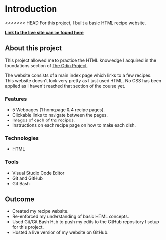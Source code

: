 # Introduction

<<<<<<< HEAD
For this project, I built a basic HTML recipe website.

[**Link to the live site can be found here**](https://coachkaner.github.io/odin-recipes/)

## About this project

This project allowed me to practice the HTML knowledge I acquired in the foundations section of [The Odin Project](https://www.theodinproject.com/dashboard).

The website consists of a main index page which links to a few recipes. This website doesn't look very pretty as I just used HTML. No CSS has been applied as I haven't reached that section of the course yet.

### Features

- 5 Webpages (1 homepage & 4 recipe pages).
- Clickable links to navigate between the pages.
- Images of each of the recipes.
- Instructions on each recipe page on how to make each dish.

### Technologies

- HTML

### Tools

- Visual Studio Code Editor
- Git and GitHub
- Git Bash

## Outcome

- Created my recipe website.
- Re-enforced my understanding of basic HTML concepts.
- Used Git/Git Bash Hub to push my edits to the GitHub repository I setup for this project.
- Hosted a live version of my website on GitHub.
